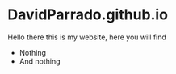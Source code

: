# DavidParrado.github.io

Hello there this is my website, here you will find
* Nothing
* And nothing
